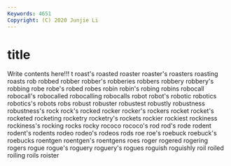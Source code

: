 ```yaml
---
Keywords: 4651
Copyright: (C) 2020 Junjie Li
---
```


# title

Write contents here!!!
t 
roast's 
roasted 
roaster 
roaster's 
roasters 
roasting 
roasts 
rob 
robbed
robber 
robber's 
robberies 
robbers 
robbery 
robbery's 
robbing 
robe 
robe's 
robed
robes 
robin 
robin's 
robing 
robins 
robocall 
robocall's 
robocalled 
robocalling 
robocalls
robot 
robot's 
robotic 
robotics 
robotics's 
robots 
robs 
robust 
robuster 
robustest
robustly 
robustness 
robustness's 
rock 
rock's 
rocked 
rocker 
rocker's 
rockers 
rocket
rocket's 
rocketed 
rocketing 
rocketry 
rocketry's 
rockets 
rockier 
rockiest 
rockiness 
rockiness's
rocking 
rocks 
rocky 
rococo 
rococo's 
rod 
rod's 
rode 
rodent 
rodent's
rodents 
rodeo 
rodeo's 
rodeos 
rods 
roe 
roe's 
roebuck 
roebuck's 
roebucks
roentgen 
roentgen's 
roentgens 
roes 
roger 
rogered 
rogering 
rogers 
rogue 
rogue's
roguery 
roguery's 
rogues 
roguish 
roguishly 
roil 
roiled 
roiling 
roils 
roister
